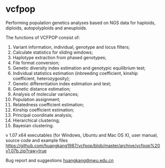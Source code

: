 # vcfpop
Performing population genetics analyses based on NGS data for haploids, diploids, autopolyploids and aneuploids.

The functions of VCFPOP consist of: 
1.	Variant information, individual, genotype and locus filters; 
2.	Calculate statistics for sliding windows;
3.	Haplotype extraction from phased genotypes;
4.	File format conversion;
5.	Genetic diversity index estimation and genotypic equilibrium test;
6.	Individual statistics estimation (inbreeding coefficient, kinship coefficient, heterozygosity);
7.	Genetic differentiation index estimation and test;
8.	Genetic distance estimation;
9.	Analysis of molecular variances;
10.	Population assignment;
11.	Relatedness coefficient estimation;
12.	Kinship coefficient estimation;
13.	Principal coordinate analysis;
14.	Hierarchical clustering;
15.	Bayesian clustering.

v 1.07
x64 executables (for Windows, Ubuntu and Mac OS X), user manual, source code and example files
https://github.com/huangkang1987/vcfpop/blob/master/archive/vcfpop%20v1.07b.zip?raw=true

Bug report and suggestions
huangkang@nwu.edu.cn
